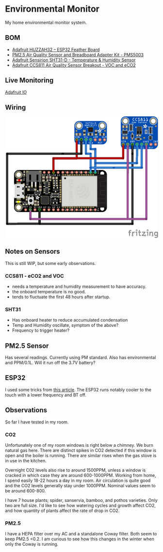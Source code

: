 # Environmental Monitor

My home environmental monitor system.

## BOM

- [Adafruit HUZZAH32 – ESP32 Feather Board](https://www.adafruit.com/product/3591)
- [PM2.5 Air Quality Sensor and Breadboard Adapter Kit - PMS5003](https://www.adafruit.com/product/3686)
- [Adafruit Sensirion SHT31-D - Temperature & Humidity Sensor](https://www.adafruit.com/product/2857)
- [Adafruit CCS811 Air Quality Sensor Breakout - VOC and eCO2](https://www.adafruit.com/product/3566)

## Live Monitoring

[Adafruit IO](https://io.adafruit.com/sjkelly/dashboards/env-monitor)

## Wiring

![](./board/aqi_mon_bb.png)

## Notes on Sensors

This is still WIP, but some early observations.

### CCS811 - eCO2 and VOC

- needs a temperature and humidity measurement to have accuracy.
- the onboard temperature is no good.
- tends to fluctuate the first 48 hours after startup.

### SHT31

- Has onboard heater to reduce accumulated condensation
- Temp and Humidity oscillate, symptom of the above?
- Frequency to trigger heater?

## PM2.5 Sensor

Has several readings. Currently using PM standard. Also has environmental and PPM/0.1L.
Will it run off the 3.7V battery?

## ESP32

I used some tricks from [this article](https://savjee.be/2019/12/esp32-tips-to-increase-battery-life/). The ESP32 runs notably cooler
to the touch with a lower frequency and BT off.

## Observations

So far I have tested in my room.

### CO2
Unfortunately one of my room windows is right below a chimney. We burn natural gas here. There
are distinct spikes in CO2 detected if this window is open and the boiler is running. There
are similar rises when the gas stove is in use in the kitchen.

Overnight C02 levels also rise to around 1500PPM, unless a window is cracked in which case they are around 600-1000PPM.
Working from home, I spend easily 18-22 hours a day in my room. Air circulation is quite good and the CO2 levels generally stay
under 1000PPM. Nominal values seem to be around 600-800.

I have 7 house plants; spider, sanservia, bamboo, and pothos varieties. Only two are full size. I'd like to see how watering cycles
and growth affect CO2, and how quantity of plants affect the rate of drop in CO2.

### PM2.5
I have a HEPA filter over my AC and a standalone Coway filter. Both seem to keep PM2.5 <0.2.
I am curious to see how this changes in the winter when only the Coway is running.
